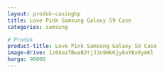 ```yaml
---
layout: produk-casinghp
title: Love Pink Samsung Galaxy S9 Case
categories: samsung

# Produk
product-title: Love Pink Samsung Galaxy S9 Case
image-drive: 1z04oaTBwaBJtjJJn9WkKjy6oYBx8ymKl
harga: 90000
---
```

